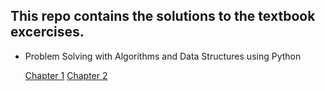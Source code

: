 ## This repo contains the solutions to the textbook excercises. 

+ Problem Solving with Algorithms and Data Structures using Python

    [Chapter 1]()
    [Chapter 2]()